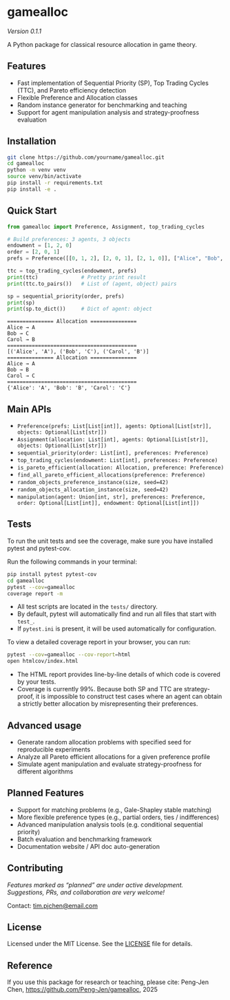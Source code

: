 # gamealloc

_Version 0.1.1_

A Python package for classical resource allocation in game theory.

## Features

- Fast implementation of Sequential Priority (SP), Top Trading Cycles (TTC), and Pareto efficiency detection
- Flexible Preference and Allocation classes
- Random instance generator for benchmarking and teaching
- Support for agent manipulation analysis and strategy-proofness evaluation

## Installation

```bash
git clone https://github.com/yourname/gamealloc.git
cd gamealloc
python -m venv venv
source venv/bin/activate
pip install -r requirements.txt
pip install -e .
```

## Quick Start
```python
from gamealloc import Preference, Assignment, top_trading_cycles

# Build preferences: 3 agents, 3 objects
endowment = [1, 2, 0]
order = [2, 0, 1]
prefs = Preference([[0, 1, 2], [2, 0, 1], [2, 1, 0]], ["Alice", "Bob", "Carol"], ["A", "B", "C"])

ttc = top_trading_cycles(endowment, prefs)
print(ttc)              # Pretty print result
print(ttc.to_pairs())   # List of (agent, object) pairs

sp = sequential_priority(order, prefs)
print(sp)
print(sp.to_dict())     # Dict of agent: object

```

```output
=============== Allocation ===============
Alice → A
Bob → C
Carol → B
==========================================
[('Alice', 'A'), ('Bob', 'C'), ('Carol', 'B')]
=============== Allocation ===============
Alice → A
Bob → B
Carol → C
==========================================
{'Alice': 'A', 'Bob': 'B', 'Carol': 'C'}
```

## Main APIs

- `Preference(prefs: List[List[int]], agents: Optional[List[str]], objects: Optional[List[str]])`
- `Assignment(allocation: List[int], agents: Optional[List[str]], objects: Optional[List[str]])`
- `sequential_priority(order: List[int], preferences: Preference)`
- `top_trading_cycles(endowment: List[int], preferences: Preference)`
- `is_pareto_efficient(allocation: Allocation, preference: Preference)`
- `find_all_pareto_efficient_allocations(preference: Preference)`
- `random_objects_preference_instance(size, seed=42)`
- `random_objects_allocation_instance(size, seed=42)`
- `manipulation(agent: Union[int, str], preferences: Preference, order: Optional[List[int]], endowment: Optional[List[int]])`

## Tests
To run the unit tests and see the coverage, make sure you have installed pytest and pytest-cov. 

Run the following commands in your terminal:
```bash
pip install pytest pytest-cov
cd gamealloc
pytest --cov=gamealloc 
coverage report -m
```
- All test scripts are located in the `tests/` directory.
- By default, pytest will automatically find and run all files that start with `test_`.
- If `pytest.ini` is present, it will be used automatically for configuration.

To view a detailed coverage report in your browser, you can run:
```bash
pytest --cov=gamealloc --cov-report=html
open htmlcov/index.html
```
- The HTML report provides line-by-line details of which code is covered by your tests.
- Coverage is currently 99%. Because both SP and TTC are strategy-proof, it is impossible to construct test cases where an agent can obtain a strictly better allocation by misrepresenting their preferences.

## Advanced usage

- Generate random allocation problems with specified seed for reproducible experiments
- Analyze all Pareto efficient allocations for a given preference profile
- Simulate agent manipulation and evaluate strategy-proofness for different algorithms

## Planned Features

- Support for matching problems (e.g., Gale-Shapley stable matching)
- More flexible preference types (e.g., partial orders, ties / indifferences)
- Advanced manipulation analysis tools (e.g. conditional sequential priority)
- Batch evaluation and benchmarking framework
- Documentation website / API doc auto-generation

## Contributing

_Features marked as “planned” are under active development.  
Suggestions, PRs, and collaboration are very welcome!_

Contact: tim.pjchen@email.com

## License

Licensed under the MIT License. See the [LICENSE](LICENSE) file for details.

## Reference

If you use this package for research or teaching, please cite:
Peng-Jen Chen, https://github.com/Peng-Jen/gamealloc, 2025
